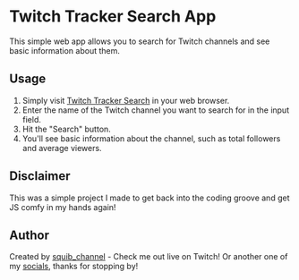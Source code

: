 # Twitch Tracker Search App

This simple web app allows you to search for Twitch channels and see basic information about them.

## Usage

1. Simply visit [Twitch Tracker Search](https://squibchannel.github.io/twitch-tracker-search/) in your web browser.
2. Enter the name of the Twitch channel you want to search for in the input field.
3. Hit the "Search" button.
4. You'll see basic information about the channel, such as total followers and average viewers.

## Disclaimer

This was a simple project I made to get back into the coding groove and get JS comfy in my hands again!

## Author

Created by [squib_channel](https://www.twitch.tv/squib_channel) - Check me out live on Twitch! Or another one of my [socials](https://linktr.ee/squibchannel), thanks for stopping by!

